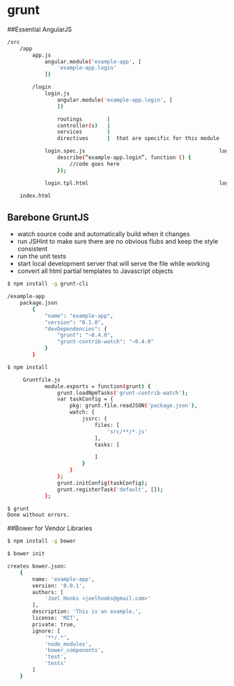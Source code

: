 # grunt
##Essential AngularJS
```sh
/src
	/app
		app.js
			angular.module('example-app', [
				'example-app.login'
			])

		/login
			login.js
				angular.module('example-app.login', [
				])

                routings	    |
                controller(s)   |
                services        |
				directives      |  that are specific for this module

			login.spec.js						                    loginSpec.js		??
				describe(“example-app.login”, function () {
				    //code goes here
				});

			login.tpl.html						                    loginTemplate.html	??

	index.html
```

## Barebone GruntJS
- watch source code and automatically build when it changes
- run JSHint to make sure there are no obvious flubs and keep the style consistent
- run the unit tests
- start local development server that will serve the file while working
- convert all html partial templates to Javascript objects
 
```sh
$ npm install -g grunt-cli

/example-app 
	package.json
        {
            "name": "example-app",
            "version": "0.1.0",
            "devDependencies": {
                "grunt": "~0.4.0",
                "grunt-contrib-watch": "~0.4.0"
            }
        }

$ npm install

     Gruntfile.js
            module.exports = function(grunt) {
                grunt.loadNpmTasks('grunt-contrib-watch');
                var taskConfig = {
                    pkg: grunt.file.readJSON('package.json'),
                    watch: {
                        jssrc: {
                            files: [
                                'src/**/*.js'
                            ],
                            tasks: [

                            ]
                        }
                    }
                };
                grunt.initConfig(taskConfig);
                grunt.registerTask('default', []);
            };

$ grunt
Done without errors.
```

##Bower for Vendor Libraries
```sh
$ npm install -g bower

$ bower init

creates bower.json:
    {
        name: 'example-app',
        version: '0.0.1',
        authors: [
            'Joel Hooks <joelhooks@gmail.com>'
        ],
        description: 'This is an example.',
        license: 'MIT',
        private: true,
        ignore: [
            '**/.*',
            'node_modules',
            'bower_components',
            'test',
            'tests'
        ]
    }

```
